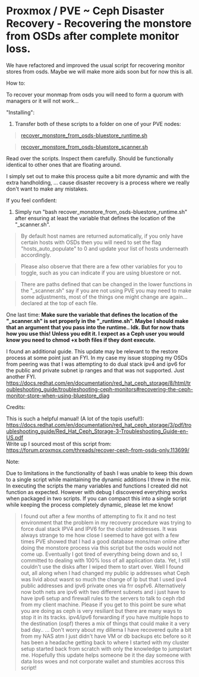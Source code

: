 # Proxmox / PVE ~ Ceph Disaster Recovery - Recovering the monstore from OSDs after complete monitor loss.

We have refactored and improved the usual script for recovering monitor stores from osds. Maybe we will make more aids soon but for now this is all. 

How to:

To recover your monmap from osds you will need to form a quorum with managers or it will not work...


"Installing":
1. Transfer both of these scripts to a folder on one of your PVE nodes: 

> [recover_monstore_from_osds-bluestore_runtime.sh](https://github.com/sofmeright/PVE_Ceph-Disaster_Recovery/blob/main/recover_monstore_from_osds-bluestore_runtime.sh)

> [recover_monstore_from_osds-bluestore_scanner.sh](https://github.com/sofmeright/PVE_Ceph-Disaster_Recovery/blob/main/recover_monstore_from_osds-bluestore_scanner.sh)

Read over the scripts. 
Inspect them carefully. 
Should be functionally identical to other ones that are floating around. 

I simply set out to make this process quite a bit more dynamic and with the extra handholding, 
... cause disaster recovery is a process where we really don't want to make any mistakes. 

If you feel confident:

1. Simply run "bash recover_monstore_from_osds-bluestore_runtime.sh" after ensuring at least the variable that defines the location of the "_scanner.sh".

> By default host names are returned automatically, if you only have certain hosts with OSDs then you will need to set the flag "hosts_auto_populate" to 0 and update your list of hosts underneath accordingly.

> Please also observe that there are a few other variables for you to toggle, such as you can indicate if you are using bluestore or not. 

> There are paths defined that can be changed in the lower functions in the "_scanner.sh" say if you are not using PVE you may need to make some adjustments, most of the things one might change are again... declared at the top of each file.

One last time: **Make sure the variable that defines the location of the "_scanner.sh" is set properly in the "_runtime.sh". Maybe I should make that an argument that you pass into the runtime.. Idk. But for now thats how you use this! Unless you edit it. 
I expect as a Ceph user you would know you need to chmod +x both files if they dont execute.** 

I found an additional guide. This update may be relevant to the restore process at some point just an FYI. In my case my issue stopping my OSDs from peering was that I was attempting to do dual stack ipv4 and ipv6 for the public and private subnet ip ranges and that was not supported. Just another FYI.
https://docs.redhat.com/en/documentation/red_hat_ceph_storage/8/html/troubleshooting_guide/troubleshooting-ceph-monitors#recovering-the-ceph-monitor-store-when-using-bluestore_diag

Credits:

This is such a helpful manual! (A lot of the topis useful!): https://docs.redhat.com/en/documentation/red_hat_ceph_storage/3/pdf/troubleshooting_guide/Red_Hat_Ceph_Storage-3-Troubleshooting_Guide-en-US.pdf  
Write up I sourced most of this script from: https://forum.proxmox.com/threads/recover-ceph-from-osds-only.113699/  

Note:

Due to limitations in the functionality of bash I was unable to keep this down to a single script while maintaining the dynamic additions I threw in the mix.
In executing the scripts the many variables and functions I created did not function as expected. However with debug I discovered everything works when packaged in two scripts. 
If you can compact this into a single script while keeping the process completely dynamic, please let me know!

> I found out after a few months of attempting to fix it and no test environment that the problem in my recovery procedure was trying to force dual stack IPV4 and IPV6 for the cluster addresses. It was always strange to me how close I seemed to have got with a few times PVE showed that I had a good database mons/man online after doing the monstore process via this script but the osds would not come up. Eventually I got tired of everything being down and so, I committed to dealing with 100% loss of all application data. Yet, I still couldn't use the disks after I wiped them to start over. Well I found out, all along when I had changed my public ip addresses what Ceph was livid about wasnt so much the change of Ip but that I used ipv4 public addresses and ipv6 private ones via frr ospfv6. Alternatively now both nets are ipv6 with two different subnets and i just have to have ipv6 setup and firewall rules to the servers to talk to ceph rbd from my client machine. Please if you get to this point be sure what you are doing as ceph is very resiliant but there are many ways to stop it in its tracks. ipv4/ipv6 forwarding if you have multiple hops to the destination (ospf) theres a mix of things that could make it a very bad day.. ... Don't worry about my dillema I have recovered quite a bit from my NAS atm I just didn't have VM or db backups etc before so it has been a headache getting back to where I started with my cluster setup started back from scratch with only the knowledge to jumpstart me. Hopefully this update helps someone be it the day someone with data loss woes and not corporate wallet and stumbles accross this script!
